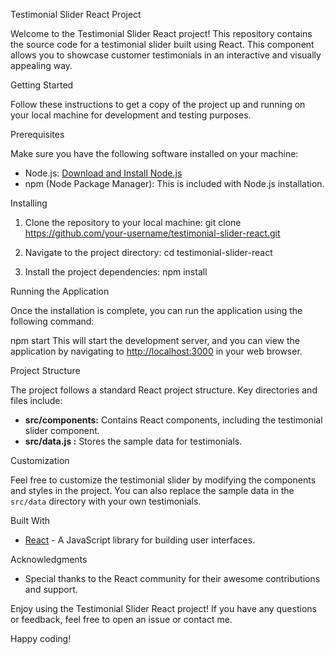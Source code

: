 Testimonial Slider React Project

Welcome to the Testimonial Slider React project! This repository contains the source code for a testimonial slider built using React. This component allows you to showcase customer testimonials in an interactive and visually appealing way.

Getting Started

Follow these instructions to get a copy of the project up and running on your local machine for development and testing purposes.

Prerequisites

Make sure you have the following software installed on your machine:

- Node.js: [Download and Install Node.js](https://nodejs.org/)
- npm (Node Package Manager): This is included with Node.js installation.

Installing

1. Clone the repository to your local machine:
git clone https://github.com/your-username/testimonial-slider-react.git   

2. Navigate to the project directory:
   cd testimonial-slider-react

3. Install the project dependencies:
   npm install
   

Running the Application

Once the installation is complete, you can run the application using the following command:

npm start
This will start the development server, and you can view the application by navigating to [http://localhost:3000](http://localhost:3000) in your web browser.

Project Structure

The project follows a standard React project structure. Key directories and files include:

- **src/components:** Contains React components, including the testimonial slider component.
- **src/data.js :** Stores the sample data for testimonials.

Customization

Feel free to customize the testimonial slider by modifying the components and styles in the project. You can also replace the sample data in the `src/data` directory with your own testimonials.

Built With

- [React](https://reactjs.org/) - A JavaScript library for building user interfaces.


Acknowledgments

- Special thanks to the React community for their awesome contributions and support.

Enjoy using the Testimonial Slider React project! If you have any questions or feedback, feel free to open an issue or contact me.

Happy coding!
